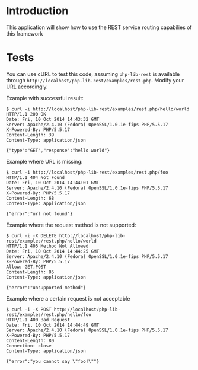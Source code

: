 # Introduction
This application will show how to use the REST service routing capabilies of 
this framework

# Tests
You can use cURL to test this code, assuming `php-lib-rest` is available 
through `http://localhost/php-lib-rest/examples/rest.php`. Modify your URL
accordingly.

Example with successful result:

    $ curl -i http://localhost/php-lib-rest/examples/rest.php/hello/world
    HTTP/1.1 200 OK
    Date: Fri, 10 Oct 2014 14:43:32 GMT
    Server: Apache/2.4.10 (Fedora) OpenSSL/1.0.1e-fips PHP/5.5.17
    X-Powered-By: PHP/5.5.17
    Content-Length: 39
    Content-Type: application/json

    {"type":"GET","response":"hello world"}

Example where URL is missing:

    $ curl -i http://localhost/php-lib-rest/examples/rest.php/foo
    HTTP/1.1 404 Not Found
    Date: Fri, 10 Oct 2014 14:44:01 GMT
    Server: Apache/2.4.10 (Fedora) OpenSSL/1.0.1e-fips PHP/5.5.17
    X-Powered-By: PHP/5.5.17
    Content-Length: 68
    Content-Type: application/json

    {"error":"url not found"}

Example where the request method is not supported:

    $ curl -i -X DELETE http://localhost/php-lib-rest/examples/rest.php/hello/world
    HTTP/1.1 405 Method Not Allowed
    Date: Fri, 10 Oct 2014 14:44:25 GMT
    Server: Apache/2.4.10 (Fedora) OpenSSL/1.0.1e-fips PHP/5.5.17
    X-Powered-By: PHP/5.5.17
    Allow: GET,POST
    Content-Length: 85
    Content-Type: application/json

    {"error":"unsupported method"}

Example where a certain request is not acceptable

    $ curl -i -X POST http://localhost/php-lib-rest/examples/rest.php/hello/foo
    HTTP/1.1 400 Bad Request
    Date: Fri, 10 Oct 2014 14:44:49 GMT
    Server: Apache/2.4.10 (Fedora) OpenSSL/1.0.1e-fips PHP/5.5.17
    X-Powered-By: PHP/5.5.17
    Content-Length: 80
    Connection: close
    Content-Type: application/json

    {"error":"you cannot say \"foo!\""}
